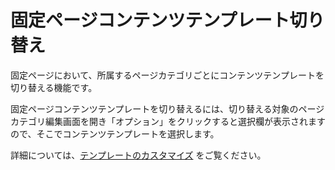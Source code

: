 # 固定ページコンテンツテンプレート切り替え

固定ページにおいて、所属するページカテゴリごとにコンテンツテンプレートを切り替える機能です。

固定ページコンテンツテンプレートを切り替えるには、切り替える対象のページカテゴリ編集画面を開き「オプション」をクリックすると選択欄が表示されますので、そこでコンテンツテンプレートを選択します。

詳細については、[テンプレートのカスタマイズ](../../theme/customizing_template) をご覧ください。
